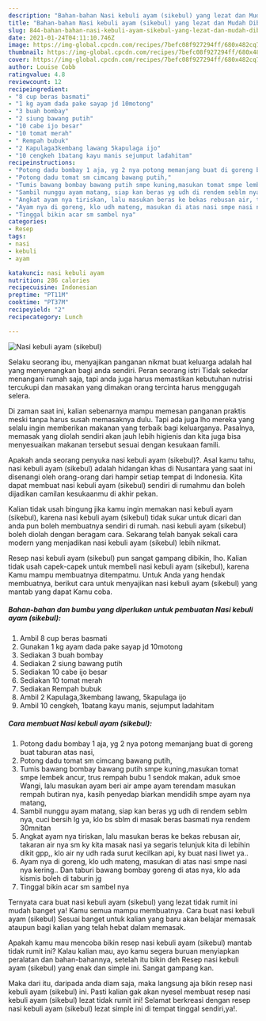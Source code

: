 ```yaml
---
description: "Bahan-bahan Nasi kebuli ayam (sikebul) yang lezat dan Mudah Dibuat"
title: "Bahan-bahan Nasi kebuli ayam (sikebul) yang lezat dan Mudah Dibuat"
slug: 844-bahan-bahan-nasi-kebuli-ayam-sikebul-yang-lezat-dan-mudah-dibuat
date: 2021-01-24T04:11:10.746Z
image: https://img-global.cpcdn.com/recipes/7befc08f927294ff/680x482cq70/nasi-kebuli-ayam-sikebul-foto-resep-utama.jpg
thumbnail: https://img-global.cpcdn.com/recipes/7befc08f927294ff/680x482cq70/nasi-kebuli-ayam-sikebul-foto-resep-utama.jpg
cover: https://img-global.cpcdn.com/recipes/7befc08f927294ff/680x482cq70/nasi-kebuli-ayam-sikebul-foto-resep-utama.jpg
author: Louise Cobb
ratingvalue: 4.8
reviewcount: 12
recipeingredient:
- "8 cup beras basmati"
- "1 kg ayam dada pake sayap jd 10motong"
- "3 buah bombay"
- "2 siung bawang putih"
- "10 cabe ijo besar"
- "10 tomat merah"
- " Rempah bubuk"
- "2 Kapulaga3kembang lawang 5kapulaga ijo"
- "10 cengkeh 1batang kayu manis sejumput ladahitam"
recipeinstructions:
- "Potong dadu bombay 1 aja, yg 2 nya potong memanjang buat di goreng buat taburan atas nasi,"
- "Potong dadu tomat sm cimcang bawang putih,"
- "Tumis bawang bombay bawang putih smpe kuning,masukan tomat smpe lembek ancur, trus rempah bubu 1 sendok makan, aduk smoe Wangi, lalu masukan ayam beri air ampe ayam terendam masukan rempah butiran nya, kasih penyedap biarkan mendidih smpe ayam nya matang,"
- "Sambil nunggu ayam matang, siap kan beras yg udh di rendem seblm nya, cuci bersih lg ya, klo bs sblm di masak beras basmati nya rendem 30mnitan"
- "Angkat ayam nya tiriskan, lalu masukan beras ke bekas rebusan air, takaran air nya sm ky kita masak nasi ya segaris telunjuk kita di lebihin dikit gpp,, klo air ny udh rada surut kecilkan api, ky buat nasi liwet ya.."
- "Ayam nya di goreng, klo udh mateng, masukan di atas nasi smpe nasi nya kering.. Dan taburi bawang bombay goreng di atas nya, klo ada kismis boleh di taburin jg"
- "Tinggal bikin acar sm sambel nya"
categories:
- Resep
tags:
- nasi
- kebuli
- ayam

katakunci: nasi kebuli ayam 
nutrition: 286 calories
recipecuisine: Indonesian
preptime: "PT11M"
cooktime: "PT37M"
recipeyield: "2"
recipecategory: Lunch

---
```



![Nasi kebuli ayam (sikebul)](https://img-global.cpcdn.com/recipes/7befc08f927294ff/680x482cq70/nasi-kebuli-ayam-sikebul-foto-resep-utama.jpg)

Selaku seorang ibu, menyajikan panganan nikmat buat keluarga adalah hal yang menyenangkan bagi anda sendiri. Peran seorang istri Tidak sekedar menangani rumah saja, tapi anda juga harus memastikan kebutuhan nutrisi tercukupi dan masakan yang dimakan orang tercinta harus menggugah selera.

Di zaman  saat ini, kalian sebenarnya mampu memesan panganan praktis meski tanpa harus susah memasaknya dulu. Tapi ada juga lho mereka yang selalu ingin memberikan makanan yang terbaik bagi keluarganya. Pasalnya, memasak yang diolah sendiri akan jauh lebih higienis dan kita juga bisa menyesuaikan makanan tersebut sesuai dengan kesukaan famili. 



Apakah anda seorang penyuka nasi kebuli ayam (sikebul)?. Asal kamu tahu, nasi kebuli ayam (sikebul) adalah hidangan khas di Nusantara yang saat ini disenangi oleh orang-orang dari hampir setiap tempat di Indonesia. Kita dapat membuat nasi kebuli ayam (sikebul) sendiri di rumahmu dan boleh dijadikan camilan kesukaanmu di akhir pekan.

Kalian tidak usah bingung jika kamu ingin memakan nasi kebuli ayam (sikebul), karena nasi kebuli ayam (sikebul) tidak sukar untuk dicari dan anda pun boleh membuatnya sendiri di rumah. nasi kebuli ayam (sikebul) boleh diolah dengan beragam cara. Sekarang telah banyak sekali cara modern yang menjadikan nasi kebuli ayam (sikebul) lebih nikmat.

Resep nasi kebuli ayam (sikebul) pun sangat gampang dibikin, lho. Kalian tidak usah capek-capek untuk membeli nasi kebuli ayam (sikebul), karena Kamu mampu membuatnya ditempatmu. Untuk Anda yang hendak membuatnya, berikut cara untuk menyajikan nasi kebuli ayam (sikebul) yang mantab yang dapat Kamu coba.

<!--inarticleads1-->

##### Bahan-bahan dan bumbu yang diperlukan untuk pembuatan Nasi kebuli ayam (sikebul):

1. Ambil 8 cup beras basmati
1. Gunakan 1 kg ayam dada pake sayap jd 10motong
1. Sediakan 3 buah bombay
1. Sediakan 2 siung bawang putih
1. Sediakan 10 cabe ijo besar
1. Sediakan 10 tomat merah
1. Sediakan  Rempah bubuk
1. Ambil 2 Kapulaga,3kembang lawang, 5kapulaga ijo
1. Ambil 10 cengkeh, 1batang kayu manis, sejumput ladahitam




<!--inarticleads2-->

##### Cara membuat Nasi kebuli ayam (sikebul):

1. Potong dadu bombay 1 aja, yg 2 nya potong memanjang buat di goreng buat taburan atas nasi,
1. Potong dadu tomat sm cimcang bawang putih,
1. Tumis bawang bombay bawang putih smpe kuning,masukan tomat smpe lembek ancur, trus rempah bubu 1 sendok makan, aduk smoe Wangi, lalu masukan ayam beri air ampe ayam terendam masukan rempah butiran nya, kasih penyedap biarkan mendidih smpe ayam nya matang,
1. Sambil nunggu ayam matang, siap kan beras yg udh di rendem seblm nya, cuci bersih lg ya, klo bs sblm di masak beras basmati nya rendem 30mnitan
1. Angkat ayam nya tiriskan, lalu masukan beras ke bekas rebusan air, takaran air nya sm ky kita masak nasi ya segaris telunjuk kita di lebihin dikit gpp,, klo air ny udh rada surut kecilkan api, ky buat nasi liwet ya..
1. Ayam nya di goreng, klo udh mateng, masukan di atas nasi smpe nasi nya kering.. Dan taburi bawang bombay goreng di atas nya, klo ada kismis boleh di taburin jg
1. Tinggal bikin acar sm sambel nya




Ternyata cara buat nasi kebuli ayam (sikebul) yang lezat tidak rumit ini mudah banget ya! Kamu semua mampu membuatnya. Cara buat nasi kebuli ayam (sikebul) Sesuai banget untuk kalian yang baru akan belajar memasak ataupun bagi kalian yang telah hebat dalam memasak.

Apakah kamu mau mencoba bikin resep nasi kebuli ayam (sikebul) mantab tidak rumit ini? Kalau kalian mau, ayo kamu segera buruan menyiapkan peralatan dan bahan-bahannya, setelah itu bikin deh Resep nasi kebuli ayam (sikebul) yang enak dan simple ini. Sangat gampang kan. 

Maka dari itu, daripada anda diam saja, maka langsung aja bikin resep nasi kebuli ayam (sikebul) ini. Pasti kalian gak akan nyesel membuat resep nasi kebuli ayam (sikebul) lezat tidak rumit ini! Selamat berkreasi dengan resep nasi kebuli ayam (sikebul) lezat simple ini di tempat tinggal sendiri,ya!.

